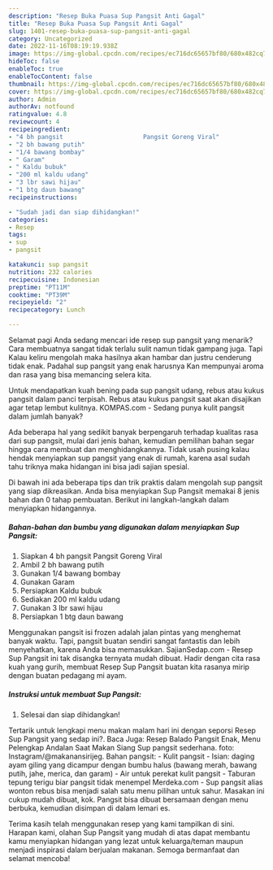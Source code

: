 ```yaml
---
description: "Resep Buka Puasa Sup Pangsit Anti Gagal"
title: "Resep Buka Puasa Sup Pangsit Anti Gagal"
slug: 1401-resep-buka-puasa-sup-pangsit-anti-gagal
category: Uncategorized
date: 2022-11-16T08:19:19.938Z
image: https://img-global.cpcdn.com/recipes/ec716dc65657bf80/680x482cq70/sup-pangsit-foto-resep-utama.jpg
hideToc: false
enableToc: true
enableTocContent: false
thumbnail: https://img-global.cpcdn.com/recipes/ec716dc65657bf80/680x482cq70/sup-pangsit-foto-resep-utama.jpg
cover: https://img-global.cpcdn.com/recipes/ec716dc65657bf80/680x482cq70/sup-pangsit-foto-resep-utama.jpg
author: Admin
authorAv: notfound
ratingvalue: 4.8
reviewcount: 4
recipeingredient:
- "4 bh pangsit                      Pangsit Goreng Viral"
- "2 bh bawang putih"
- "1/4 bawang bombay"
- " Garam"
- " Kaldu bubuk"
- "200 ml kaldu udang"
- "3 lbr sawi hijau"
- "1 btg daun bawang"
recipeinstructions:

- "Sudah jadi dan siap dihidangkan!"
categories:
- Resep
tags:
- sup
- pangsit

katakunci: sup pangsit 
nutrition: 232 calories
recipecuisine: Indonesian
preptime: "PT11M"
cooktime: "PT39M"
recipeyield: "2"
recipecategory: Lunch

---
```



Selamat pagi Anda sedang mencari ide resep sup pangsit yang menarik? Cara membuatnya sangat tidak terlalu sulit namun tidak gampang juga. Tapi Kalau keliru mengolah maka hasilnya akan hambar dan justru cenderung tidak enak. Padahal sup pangsit yang enak harusnya Kan mempunyai aroma dan rasa yang bisa memancing selera kita.


Untuk mendapatkan kuah bening pada sup pangsit udang, rebus atau kukus pangsit dalam panci terpisah. Rebus atau kukus pangsit saat akan disajikan agar tetap lembut kulitnya. KOMPAS.com - Sedang punya kulit pangsit dalam jumlah banyak?

Ada beberapa hal yang sedikit banyak berpengaruh terhadap kualitas rasa dari sup pangsit, mulai dari jenis bahan, kemudian pemilihan bahan segar hingga cara membuat dan menghidangkannya. Tidak usah pusing kalau hendak menyiapkan sup pangsit yang enak di rumah, karena asal sudah tahu triknya maka hidangan ini bisa jadi sajian spesial.


Di bawah ini ada beberapa tips dan trik praktis dalam mengolah sup pangsit yang siap dikreasikan. Anda bisa menyiapkan Sup Pangsit memakai 8 jenis bahan dan 0 tahap pembuatan. Berikut ini langkah-langkah dalam menyiapkan hidangannya.

<!--inarticleads1-->

##### Bahan-bahan dan bumbu yang digunakan dalam menyiapkan Sup Pangsit:

1. Siapkan 4 bh pangsit                      Pangsit Goreng Viral
1. Ambil 2 bh bawang putih
1. Gunakan 1/4 bawang bombay
1. Gunakan  Garam
1. Persiapkan  Kaldu bubuk
1. Sediakan 200 ml kaldu udang
1. Gunakan 3 lbr sawi hijau
1. Persiapkan 1 btg daun bawang


Menggunakan pangsit isi frozen adalah jalan pintas yang menghemat banyak waktu. Tapi, pangsit buatan sendiri sangat fantastis dan lebih menyehatkan, karena Anda bisa memasukkan. SajianSedap.com - Resep Sup Pangsit ini tak disangka ternyata mudah dibuat. Hadir dengan cita rasa kuah yang gurih, membuat Resep Sup Pangsit buatan kita rasanya mirip dengan buatan pedagang mi ayam. 

<!--inarticleads2-->

##### Instruksi untuk membuat Sup Pangsit:


1. Selesai dan siap dihidangkan!

Tertarik untuk lengkapi menu makan malam hari ini dengan seporsi Resep Sup Pangsit yang sedap ini?. Baca Juga: Resep Balado Pangsit Enak, Menu Pelengkap Andalan Saat Makan Siang Sup pangsit sederhana. foto: Instagram/@makanansirijeg. Bahan pangsit: - Kulit pangsit - Isian: daging ayam giling yang dicampur dengan bumbu halus (bawang merah, bawang putih, jahe, merica, dan garam) - Air untuk perekat kulit pangsit - Taburan tepung terigu biar pangsit tidak menempel Merdeka.com - Sup pangsit alias wonton rebus bisa menjadi salah satu menu pilihan untuk sahur. Masakan ini cukup mudah dibuat, kok. Pangsit bisa dibuat bersamaan dengan menu berbuka, kemudian disimpan di dalam lemari es. 

Terima kasih telah menggunakan resep yang kami tampilkan di sini. Harapan kami, olahan Sup Pangsit yang mudah di atas dapat membantu kamu menyiapkan hidangan yang lezat untuk keluarga/teman maupun menjadi inspirasi dalam berjualan makanan. Semoga bermanfaat dan selamat mencoba!
